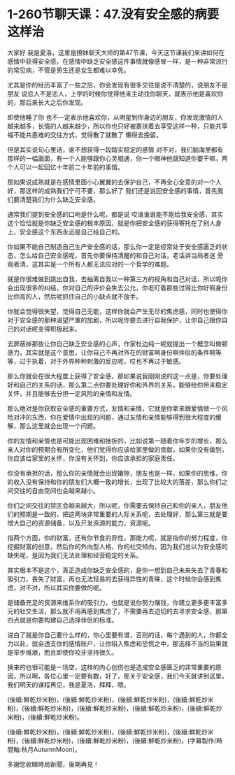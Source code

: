 # 1-260节聊天课：47.没有安全感的病要这样治

大家好 我是夏洛，这里是撩妹聊天大师的第47节课，今天这节课我们来讲如何在感情中获得安全感，在感情中缺乏安全感这件事情就像感冒一样，是一种非常流行的常见病，不管是男生还是女生都难以幸免。

尤其是你的经历丰富了一些之后，你会发现有很多交往是说不清楚的，说朋友不是朋友 说恋人不是恋人，上学的时候你觉得他来主动找你聊天，就表示他是喜欢你的，那后来长大之后你发现。

即使他睡了你 也不一定表示他喜欢你，从明星到你身边的朋友，你发现激情的人越来越多，长情的人越来越少，所以你也只好被裹挟着去享受这样一种，只能共享福不能共患难的交往方式，觉得散了就散了 懒得去挽留。

但是其实说句心里话，谁不想获得一段踏实稳定的感情 对不对，我们脑海里都有那样的一幅画面，有一个人能够跟你心灵相通，你一个眼神他就知道你要干嘛，两个人可以一起回忆十年前二十年前的事情。

那如果说成熟就是在感情里面小心翼翼的去保护自己，不再全心全意的对一个人好，那这样的成熟我们宁可不要，那么好了 我们还是说回安全感的事情，首先我们要清楚我们为什么缺乏安全感。

通常我们提到安全感的口吻是什么呢，都是说 哎谁谁谁能不能给我安全感，其实这个恰恰就是你缺乏安全感的根本原因，就是你把安全感的获得寄托在了别人身上，安全感这个东西永远是自己给自己的。

你如果不能自己制造自己生产安全感的话，那么你一定是经常处于安全感匮乏的状态，怎么给自己安全感呢，首先你要保持清醒的和自己对话，老话讲当局者迷 旁观者清，这其实是一个所有人都无法应对的一个哲学的难题。

就是你很难做到跳出自我，去抽离自我以一种第三方的视角和自己对话，所以呢你会出现很多的纠结，你对自己的评价会失去公允，你老盯着那些过得比你好啊身份比你高的人，然后呢抓住自己的小缺点就不放手。

你就会觉得很失望，觉得自己无能，这样你就会产生无尽的焦虑感，同时也使得你对于安全感的那种渴望严重的加剧，所以呢你要去进行自我保护，让你自己跟你自己的对话呢变得积极起来。

去屏蔽掉那些让你自己缺乏安全感的心声，作家杜边纯一呢就提出一个概念叫做顿感力，其实就是这个意思，让你自己不再对外在的财富啊身份啊伴侣的条件啊等等，过于执着，对于外界种种刺激的反应呢，哎也不再过于敏感。

那么你就会在很大程度上获得了安全感，那如果说我刚刚说的这一点是，你要处理好和自己的关系的话，那么第二点你要处理好你和外界的关系，能够给你带来稳定关怀，并且能够去分担一定风险的亲情和友情。

那么绝对是你获取安全感的重要方式，友情和亲情，它就是你拿来跟爱情做一个风险对冲的东西，你在爱情中出现的问题，通过友情和亲情能够得到很大程度的缓解，那么这里就会出现一个问题。

你的友情和亲情也是可能出现困难和挫折的，比如说第一随着你年岁的增长，那么亲人对你的预期会有所变化，他们觉得你应该给家里做的贡献，如果你没有做到，你应该给家里的关怀，你没有关怀到，你应该承担的家庭责任。

你没有承担的话，那么你的亲情就会出现嫌隙，朋友也是一样，如果你的思维，你的收入没有保持和你的朋友们大概一致的增长，出现了比较大的落差，那么你们之间交往的自由空间也会越来越小。

你们之间交往的禁区会越来越大，所以呢，你需要去保持自己和你的亲人，朋友他们的预期是一致的，把这两块非常重要的人际关系呢，去处理好，那么第三就是要增大自己的资源储备，以及开发资源的能力，资源呢。

指两个方面，你的财富，还有你节食的异性，那能力呢，就是指你的努力程度，你挖掘财富的创意，然后你的外向型人格，你的社交倾向，因为我们总以为安全感的缺失呢，是因为我们无法处理和经营稳定的关系。

其实根本不是这个，真正造成你缺乏安全感的，是你一想到自己未来失去了青春和吸引力，丧失了财富，再也无法轻易的去获得异性的青睐，这个时候你会感到焦虑，对不对，所以其实你要做的呢。

是储备充足的资源来维系你的吸引力，也就是说你努力赚钱，你建立更多更丰富多元的社交生活，那么就不用再感到焦虑了，不需要再去迫切的去寻求安全感，那第四点就是你要构建自己选择伴侣的标准。

说白了就是你自己要什么样的，你心里要有谱，否则的话，每个遇到的人，你都全力以赴，就会透支你的感情账户，让你陷入焦虑和恐慌之中，那选择不当的后果就是举步维艰，而且即使你咬牙坚持很久。

换来的也很可能是一场空，这样的内心创伤也是造成安全感匮乏的非常重要的原因，所以啊，各位心里一定要有数，好了，那关于安全感，我们今天就讲到这里，我们明天的课程再见，我是夏洛，拜拜，嗯。

(後續:鮮乾炒米粉)，(後續:鮮乾炒米粉)，(後續:鮮乾炒米粉)，(後續:鮮乾炒米粉)，(後續:鮮乾炒米粉)，(後續:鮮乾炒米粉)，(後續:鮮乾炒米粉)，(後續:鮮乾炒米粉)，(後續:鮮乾炒米粉)。

(後續:鮮乾炒米粉)，(後續:鮮乾炒米粉)，(後續:鮮乾炒米粉)，(後續:鮮乾炒米粉)，(後續:鮮乾炒米粉)，(後續:鮮乾炒米粉)，(後續:鮮乾炒米粉)，(字幕製作/時間軸:秋月AutumnMoon)。

多謝您收睇時局新聞，後期再見！